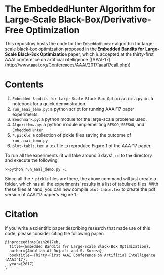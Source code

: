 # The EmbeddedHunter Algorithm for Large-Scale Black-Box/Derivative-Free Optimization

This repository hosts the code for the `EmbeddedHunter` algorithm for large-scale black-box optimization proposed in the **Embedded Bandits for Large-Scale Black-Box Optimization** paper, which is accepted at the thirty-first AAAI conference on artificial intelligence ([AAAI-17] (http://www.aaai.org/Conferences/AAAI/2017/aaai17call.php)).


# Contents

1.  `Embedded Bandits for Large-Scale Black-Box Optimization.ipynb` : a notebook for a quick demonstration.
2.  `run_aaai_demo.py`: a python script for running AAAI'17 paper experiments.
3.  `Benchmark.py`: a python module for the large-scale problems used.
4.  `Algorithms.py`: a python module implementing `RESOO`, `SRESOO`, and `EmbeddedHunter`.
5.  `*.pickle`: a collection of pickle files saving the outcome of `run_aaai_demo.py`
6.  `plot-table.tex`: a tex file to reproduce Figure 1 of the AAAI'17 paper.


To run all the experiments (it will take around 6 days), `cd` to the directory and execute the following
~~~
>>python run_aaai_demo.py -1
~~~
Since all the `*.pickle` files are there, the above command will just create a folder, which has all the experiments' results in a list of tabulated files. With these files at hand, you can now compile `plot-table.tex` to create the pdf version of AAAI'17 paper's Figure 1.



# Citation

If you write a scientific paper describing research that made use of this code, please consider citing the following paper:
~~~
@inproceedings{ash2017eh,
  title={Embedded Bandits for Large-Scale Black-Box Optimization},
  author={Abdullah Al-Dujaili and S. Suresh},
  booktitle={Thirty-First AAAI Conference on Artificial Intelligence (AAAI'17},
  year={2017}
}
~~~

